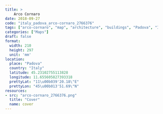 ```yaml
---
title: > 
    Arco Cornaro
date: 2018-09-27
code: "italy_padova_arco-cornaro_2766376"
tags: ["arco-cornaro", "map", "architecture", "buildings", "Padova", "Italy"]
categories: ["Maps"]
draft: false
format:
  width: 210
  height: 297
  unit: 'mm'
location:
  place: "Padova"
  country: "Italy"
  latitude: 45.23102755113828
  longitude: 11.655605827393318
  prettyLat: "11\u00b039'20.18\"E"
  prettyLon: "45\u00b013'51.69\"N"
resources:
- src: "arco-cornaro_2766376.png"
  title: "Cover"
  name: cover
---
```


